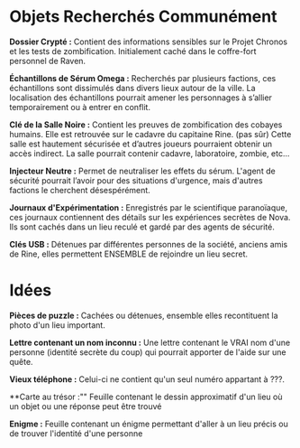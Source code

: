 # Objets Recherchés Communément

**Dossier Crypté :** Contient des informations sensibles sur le Projet Chronos et les tests de zombification. Initialement caché dans le coffre-fort personnel de Raven.

**Échantillons de Sérum Omega :** Recherchés par plusieurs factions, ces échantillons sont dissimulés dans divers lieux autour de la ville. La localisation des échantillons pourrait amener les personnages à s’allier temporairement ou à entrer en conflit.


**Clé de la Salle Noire :** Contient les preuves de zombification des cobayes humains. Elle est retrouvée sur le cadavre du capitaine Rine. (pas sûr) Cette salle est hautement sécurisée et d’autres joueurs pourraient obtenir un accès indirect.
La salle pourrait contenir cadavre, laboratoire, zombie, etc...


**Injecteur Neutre :** Permet de neutraliser les effets du sérum. L'agent de sécurité pourrait l’avoir pour des situations d'urgence, mais d'autres factions le cherchent désespérément.

**Journaux d'Expérimentation :** Enregistrés par le scientifique paranoïaque, ces journaux contiennent des détails sur les expériences secrètes de Nova. Ils sont cachés dans un lieu reculé et gardé par des agents de sécurité.

**Clés USB :** Détenues par différentes personnes de la société, anciens amis de Rine, elles permettent ENSEMBLE de rejoindre un lieu secret.

# Idées

**Pièces de puzzle :** Cachées ou détenues, ensemble elles recontituent la photo d'un lieu important.

**Lettre contenant un nom inconnu :** Une lettre contenant le VRAI nom d'une personne (identité secrète du coup) qui pourrait apporter de l'aide sur une quête.

**Vieux téléphone :** Celui-ci ne contient qu'un seul numéro appartant à ???.

**Carte au trésor :"" Feuille contenant le dessin approximatif d'un lieu où un objet ou une réponse peut être trouvé

**Enigme :** Feuille contenant un énigme permettant d'aller à un lieu précis ou de trouver l'identité d'une personne
